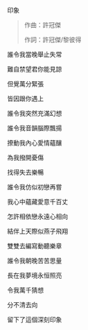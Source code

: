 印象

> 作曲：許冠傑
> 
> 作詞：許冠傑/黎彼得

誰令我當晚舉止失常

難自禁望君你能見諒

但覺萬分緊張

皆因跟你遇上

誰令我突然充滿幻想

誰令我音韻腦際飄揚

撩動我內心愛情蘊釀

為我撥開憂傷

找得失去樂暢

誰令我仿似初戀再嘗

我心中蘊藏愛意千百丈

怎許相依戀永遠心相向

結伴上天際似燕子飛翔

雙雙去編寫動聽樂章

誰令我朝晚苦苦思量

長在我夢境永恒照亮

令我萬千猜想

分不清去向

留下了這個深刻印象

